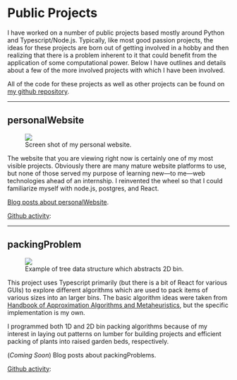 # Public Projects
I have worked on a number of public projects based mostly around Python and Typescript/Node.js. Typically, like most good passion projects, the ideas for these projects are born out of getting involved in a hobby and then realizing that there is a problem inherent to it that could benefit from the application of some computational power. Below I have outlines and details about a few of the more involved projects with which I have been involved.

All of the code for these projects as well as other projects can be found on [my github repository](https://github.com/tylermerz).

---

## personalWebsite

<figure>
<a href="http://tylermerz.com/images/websiteSH.png" data-lightbox="image-1" data-title="Screen shot of my personal website."><img class='preview' src="http://tylermerz.com/images/websiteSH.png" /></a>
    <figcaption>Screen shot of my personal website.</figcaption>
</figure>
The website that you are viewing right now is certainly one of my most visible projects. Obviously there are many mature website platforms to use, but none of those served my purpose of learning new&mdash;to me&mdash;web technologies ahead of an internship. I reinvented the wheel so that I could familiarize myself with node.js, postgres, and React.

[Blog posts about personalWebsite](/blog/tags/personalWebsite/page/0).

[Github activity](https://github.com/tylermerz/personalWebsite):

<div class='plasticTable' id='personalWebsite' />

---

## packingProblem

<figure>
<a href="http://tylermerz.com/images/pTreeExample.png" data-lightbox="image-2" data-title="Example of tree data structure which abstracts 2D bin."><img class='preview' src="http://tylermerz.com/images/pTreeExample.png" /></a>
    <figcaption>Example of tree data structure which abstracts 2D bin.</figcaption>
</figure>

This project uses Typescript primarily (but there is a bit of React for various GUIs) to explore different algorithms which are used to pack items of various sizes into an larger bins. The basic algorithm ideas were taken from [Handbook of Approximation Algorithms and Metaheuristics](https://www.crcpress.com/Handbook-of-Approximation-Algorithms-and-Metaheuristics/Gonzalez/p/book/9781584885504), but the specific implementation is my own.

I programmed both 1D and 2D bin packing algorithms because of my interest in laying out patterns on lumber for building projects and efficient packing of plants into raised garden beds, respectively.

(*Coming Soon*) Blog posts about packingProblems.

[Github activity](https://github.com/tylermerz/packingProblems):

<div class='plasticTable' id='packingProblems' />